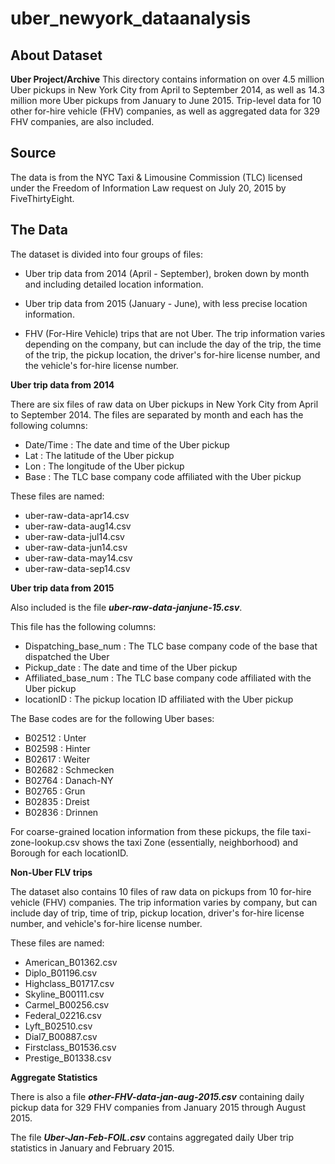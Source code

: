 # uber_newyork_dataanalysis

## About Dataset
**Uber Project/Archive**
This directory contains information on over 4.5 million Uber pickups in New York City from April to September 2014, as well as 14.3 million more Uber pickups from January to June 2015. Trip-level data for 10 other for-hire vehicle (FHV) companies, as well as aggregated data for 329 FHV companies, are also included.

## Source
The data is from the NYC Taxi & Limousine Commission (TLC) licensed under the Freedom of Information Law request on July 20, 2015 by FiveThirtyEight. 

## The Data
The dataset is divided into four groups of files:

* Uber trip data from 2014 (April - September), broken down by month and including detailed location information.

* Uber trip data from 2015 (January - June), with less precise location information.

* FHV (For-Hire Vehicle) trips that are not Uber. The trip information varies depending on the company, but can include the day of the trip, the time of the trip, the pickup location, the driver's for-hire license number, and the vehicle's for-hire license number.

**Uber trip data from 2014**

There are six files of raw data on Uber pickups in New York City from April to September 2014. The files are separated by month and each has the following columns:

* Date/Time : The date and time of the Uber pickup
* Lat : The latitude of the Uber pickup
* Lon : The longitude of the Uber pickup
* Base : The TLC base company code affiliated with the Uber pickup

These files are named:

* uber-raw-data-apr14.csv
* uber-raw-data-aug14.csv
* uber-raw-data-jul14.csv
* uber-raw-data-jun14.csv
* uber-raw-data-may14.csv
* uber-raw-data-sep14.csv

**Uber trip data from 2015**

Also included is the file ***uber-raw-data-janjune-15.csv***. 

This file has the following columns:

* Dispatching_base_num : The TLC base company code of the base that dispatched the Uber
* Pickup_date : The date and time of the Uber pickup
* Affiliated_base_num : The TLC base company code affiliated with the Uber pickup
* locationID : The pickup location ID affiliated with the Uber pickup

The Base codes are for the following Uber bases:

* B02512 : Unter
* B02598 : Hinter
* B02617 : Weiter
* B02682 : Schmecken
* B02764 : Danach-NY
* B02765 : Grun
* B02835 : Dreist
* B02836 : Drinnen

For coarse-grained location information from these pickups, the file taxi-zone-lookup.csv shows the taxi Zone (essentially, neighborhood) and Borough for each locationID.

**Non-Uber FLV trips**

The dataset also contains 10 files of raw data on pickups from 10 for-hire vehicle (FHV) companies. The trip information varies by company, but can include day of trip, time of trip, pickup location, driver's for-hire license number, and vehicle's for-hire license number.

These files are named:

* American_B01362.csv
* Diplo_B01196.csv
* Highclass_B01717.csv
* Skyline_B00111.csv
* Carmel_B00256.csv
* Federal_02216.csv
* Lyft_B02510.csv
* Dial7_B00887.csv
* Firstclass_B01536.csv
* Prestige_B01338.csv

**Aggregate Statistics**

There is also a file ***other-FHV-data-jan-aug-2015.csv*** containing daily pickup data for 329 FHV companies from January 2015 through August 2015.

The file ***Uber-Jan-Feb-FOIL.csv*** contains aggregated daily Uber trip statistics in January and February 2015.
